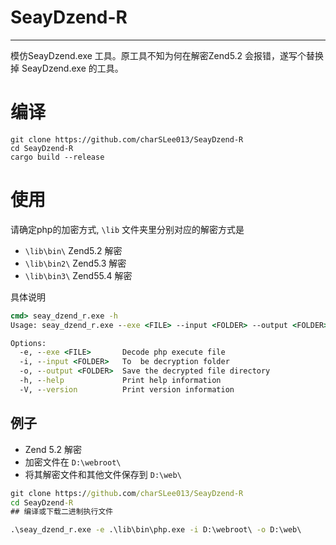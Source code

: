 # SeayDzend-R
---
模仿SeayDzend.exe 工具。原工具不知为何在解密Zend5.2 会报错，遂写个替换掉 SeayDzend.exe 的工具。

# 编译
```
git clone https://github.com/charSLee013/SeayDzend-R 
cd SeayDzend-R  
cargo build --release
```

# 使用
请确定php的加密方式, `\lib` 文件夹里分别对应的解密方式是

* `\lib\bin\` Zend5.2 解密
* `\lib\bin2\` Zend5.3 解密
* `\lib\bin3\` Zend55.4 解密

具体说明
```cmd
cmd> seay_dzend_r.exe -h
Usage: seay_dzend_r.exe --exe <FILE> --input <FOLDER> --output <FOLDER>

Options:
  -e, --exe <FILE>       Decode php execute file
  -i, --input <FOLDER>   To  be decryption folder
  -o, --output <FOLDER>  Save the decrypted file directory
  -h, --help             Print help information
  -V, --version          Print version information
```

## 例子
* Zend 5.2 解密
* 加密文件在 `D:\webroot\`
* 将其解密文件和其他文件保存到 `D:\web\`

```cmd
git clone https://github.com/charSLee013/SeayDzend-R
cd SeayDzend-R 
## 编译或下载二进制执行文件

.\seay_dzend_r.exe -e .\lib\bin\php.exe -i D:\webroot\ -o D:\web\
```


